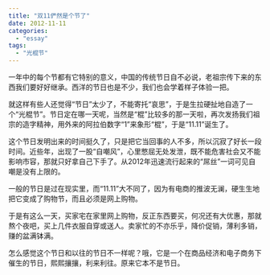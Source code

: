 ```yaml
---
title: "双11俨然是个节了"
date: 2012-11-11
categories: 
  - "essay"
tags: 
  - "光棍节"
---
```


一年中的每个节都有它特别的意义，中国的传统节日自不必说，老祖宗传下来的东西我们要好好继承。西洋的节日也是不少，我们也会学着样子体验一把。

就这样有些人还觉得“节日”太少了，不能寄托“哀思”，于是生拉硬扯地自造了一个“光棍节”。节日定在哪一天呢，当然是“棍”比较多的那一天啦，再次发扬我们祖宗的造字精神，用外来的阿拉伯数字“1”来象形“棍”，于是“11.11”诞生了。

这个节日发明出来的时间挺久了，只是把它当回事的人不多，所以沉寂了好长一段时间。近些年，出现了一股“自嘲风”，心里憋屈无处发泄，既不能危害社会又不能影响市容，那就只好拿自己下手了。从2012年迅速流行起来的“屌丝”一词可见自嘲是没有上限的。

一般的节日是过在现实里，而“11.11”大不同了，因为有电商的推波无澜，硬生生地把它变成了购物节，而且必须是网上购物。

于是有这么一天，买家宅在家里网上购物，反正东西要买，何况还有大优惠，那就熬个夜吧，买上几件衣服自穿或送人。卖家忙的不亦乐乎，降价促销，薄利多销，赚的盆满钵满。

怎么感觉这个节日和以往的节日不一样呢？哦，它是一个在商品经济和电子商务下催生的节日，熙熙攘攘，利来利往。原来它本不是节日。

